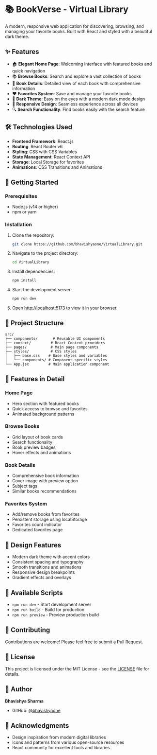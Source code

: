 # 📚 BookVerse - Virtual Library

A modern, responsive web application for discovering, browsing, and managing your favorite books. Built with React and styled with a beautiful dark theme.

## ✨ Features

- 🏠 **Elegant Home Page**: Welcoming interface with featured books and quick navigation
- 📚 **Browse Books**: Search and explore a vast collection of books
- 📖 **Book Details**: Detailed view of each book with comprehensive information
- ❤️ **Favorites System**: Save and manage your favorite books
- 🌙 **Dark Theme**: Easy on the eyes with a modern dark mode design
- 📱 **Responsive Design**: Seamless experience across all devices
- 🔍 **Search Functionality**: Find books easily with the search feature

## 🛠️ Technologies Used

- **Frontend Framework**: React.js
- **Routing**: React Router v6
- **Styling**: CSS with CSS Variables
- **State Management**: React Context API
- **Storage**: Local Storage for favorites
- **Animations**: CSS Transitions and Animations

## 🚀 Getting Started

### Prerequisites

- Node.js (v14 or higher)
- npm or yarn

### Installation

1. Clone the repository:
   ```bash
   git clone https://github.com/bhavishyaone/VirtualLibrary.git
   ```

2. Navigate to the project directory:
   ```bash
   cd VirtualLibrary
   ```

3. Install dependencies:
   ```bash
   npm install
   ```

4. Start the development server:
   ```bash
   npm run dev
   ```

5. Open [http://localhost:5173](http://localhost:5173) to view it in your browser.

## 🎨 Project Structure

```
src/
├── components/       # Reusable UI components
├── context/         # React Context providers
├── pages/           # Main page components
├── styles/          # CSS styles
│   ├── base.css    # Base styles and variables
│   └── components/ # Component-specific styles
└── App.jsx         # Main application component
```

## 📱 Features in Detail

### Home Page
- Hero section with featured books
- Quick access to browse and favorites
- Animated background patterns

### Browse Books
- Grid layout of book cards
- Search functionality
- Book preview badges
- Hover effects and animations

### Book Details
- Comprehensive book information
- Cover image with preview option
- Subject tags
- Similar books recommendations

### Favorites System
- Add/remove books from favorites
- Persistent storage using localStorage
- Favorites count indicator
- Dedicated favorites page

## 🎨 Design Features

- Modern dark theme with accent colors
- Consistent spacing and typography
- Smooth transitions and animations
- Responsive design breakpoints
- Gradient effects and overlays

## 🔧 Available Scripts

- `npm run dev` - Start development server
- `npm run build` - Build for production
- `npm run preview` - Preview production build

## 📝 Contributing

Contributions are welcome! Please feel free to submit a Pull Request.

## 📄 License

This project is licensed under the MIT License - see the [LICENSE](LICENSE) file for details.

## 👤 Author

**Bhavishya Sharma**
- GitHub: [@bhavishyaone](https://github.com/bhavishyaone)

## 🙏 Acknowledgments

- Design inspiration from modern digital libraries
- Icons and patterns from various open-source resources
- React community for excellent tools and libraries
